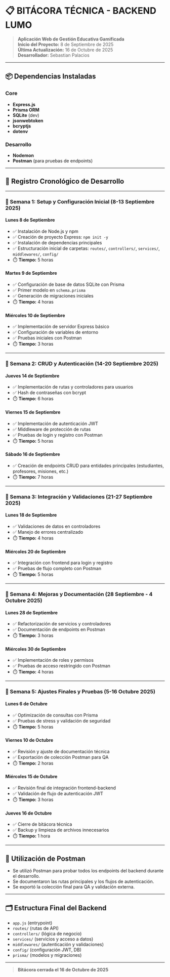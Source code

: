 # 📋 BITÁCORA TÉCNICA - BACKEND LUMO

> **Aplicación Web de Gestión Educativa Gamificada**  
> **Inicio del Proyecto:** 8 de Septiembre de 2025  
> **Última Actualización:** 16 de Octubre de 2025  
> **Desarrollador:** Sebastian Palacios

---

## 📦 Dependencias Instaladas

### Core
- **Express.js**
- **Prisma ORM**
- **SQLite** (dev)
- **jsonwebtoken**
- **bcryptjs**
- **dotenv**

### Desarrollo
- **Nodemon**
- **Postman** (para pruebas de endpoints)

---

## 📅 Registro Cronológico de Desarrollo

---

### 📆 Semana 1: Setup y Configuración Inicial (8-13 Septiembre 2025)

#### **Lunes 8 de Septiembre**
- ✅ Instalación de Node.js y npm
- ✅ Creación de proyecto Express: `npm init -y`
- ✅ Instalación de dependencias principales
- ✅ Estructuración inicial de carpetas: `routes/`, `controllers/`, `services/`, `middlewares/`, `config/`
- ⏱️ **Tiempo:** 5 horas

#### **Martes 9 de Septiembre**
- ✅ Configuración de base de datos SQLite con Prisma
- ✅ Primer modelo en `schema.prisma`
- ✅ Generación de migraciones iniciales
- ⏱️ **Tiempo:** 4 horas

#### **Miércoles 10 de Septiembre**
- ✅ Implementación de servidor Express básico
- ✅ Configuración de variables de entorno
- ✅ Pruebas iniciales con Postman
- ⏱️ **Tiempo:** 3 horas

---

### 📆 Semana 2: CRUD y Autenticación (14-20 Septiembre 2025)

#### **Jueves 14 de Septiembre**
- ✅ Implementación de rutas y controladores para usuarios
- ✅ Hash de contraseñas con bcrypt
- ⏱️ **Tiempo:** 6 horas

#### **Viernes 15 de Septiembre**
- ✅ Implementación de autenticación JWT
- ✅ Middleware de protección de rutas
- ✅ Pruebas de login y registro con Postman
- ⏱️ **Tiempo:** 5 horas

#### **Sábado 16 de Septiembre**
- ✅ Creación de endpoints CRUD para entidades principales (estudiantes, profesores, misiones, etc.)
- ⏱️ **Tiempo:** 7 horas

---

### 📆 Semana 3: Integración y Validaciones (21-27 Septiembre 2025)

#### **Lunes 18 de Septiembre**
- ✅ Validaciones de datos en controladores
- ✅ Manejo de errores centralizado
- ⏱️ **Tiempo:** 4 horas

#### **Miércoles 20 de Septiembre**
- ✅ Integración con frontend para login y registro
- ✅ Pruebas de flujo completo con Postman
- ⏱️ **Tiempo:** 5 horas

---

### 📆 Semana 4: Mejoras y Documentación (28 Septiembre - 4 Octubre 2025)

#### **Lunes 28 de Septiembre**
- ✅ Refactorización de servicios y controladores
- ✅ Documentación de endpoints en Postman
- ⏱️ **Tiempo:** 3 horas

#### **Miércoles 30 de Septiembre**
- ✅ Implementación de roles y permisos
- ✅ Pruebas de acceso restringido con Postman
- ⏱️ **Tiempo:** 4 horas

---

### 📆 Semana 5: Ajustes Finales y Pruebas (5-16 Octubre 2025)

#### **Lunes 6 de Octubre**
- ✅ Optimización de consultas con Prisma
- ✅ Pruebas de stress y validación de seguridad
- ⏱️ **Tiempo:** 5 horas

#### **Viernes 10 de Octubre**
- ✅ Revisión y ajuste de documentación técnica
- ✅ Exportación de colección Postman para QA
- ⏱️ **Tiempo:** 2 horas

#### **Miércoles 15 de Octubre**
- ✅ Revisión final de integración frontend-backend
- ✅ Validación de flujo de autenticación JWT
- ⏱️ **Tiempo:** 3 horas

#### **Jueves 16 de Octubre**
- ✅ Cierre de bitácora técnica
- ✅ Backup y limpieza de archivos innecesarios
- ⏱️ **Tiempo:** 1 hora

---

## 🧪 Utilización de Postman

- Se utilizó Postman para probar todos los endpoints del backend durante el desarrollo.
- Se documentaron las rutas principales y los flujos de autenticación.
- Se exportó la colección final para QA y validación externa.

---

## 🗂️ Estructura Final del Backend

- `app.js` (entrypoint)
- `routes/` (rutas de API)
- `controllers/` (lógica de negocio)
- `services/` (servicios y acceso a datos)
- `middlewares/` (autenticación y validaciones)
- `config/` (configuración JWT, DB)
- `prisma/` (modelos y migraciones)

---

> **Bitácora cerrada el 16 de Octubre de 2025**
